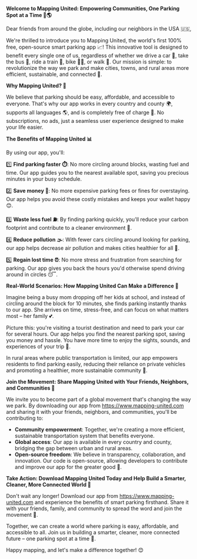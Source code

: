 **Welcome to Mapping United: Empowering Communities, One Parking Spot at a Time 🚗🌎**

Dear friends from around the globe, including our neighbors in the USA 🇺🇸,

We're thrilled to introduce you to Mapping United, the world's first 100% free, open-source smart parking app 📈! This innovative tool is designed to benefit every single one of us, regardless of whether we drive a car 🚗, take the bus 🚌, ride a train 🚂, bike 🚴‍♀️, or walk 👣. Our mission is simple: to revolutionize the way we park and make cities, towns, and rural areas more efficient, sustainable, and connected 💪.

**Why Mapping United? 🤔**

We believe that parking should be easy, affordable, and accessible to everyone. That's why our app works in every country and county 🌍️, supports all languages 🌎, and is completely free of charge 💸. No subscriptions, no ads, just a seamless user experience designed to make your life easier.

**The Benefits of Mapping United 📊**

By using our app, you'll:

1️⃣ **Find parking faster ⏱️**: No more circling around blocks, wasting fuel and time. Our app guides you to the nearest available spot, saving you precious minutes in your busy schedule.

2️⃣ **Save money 💸**: No more expensive parking fees or fines for overstaying. Our app helps you avoid these costly mistakes and keeps your wallet happy 😊.

3️⃣ **Waste less fuel ⛽️**: By finding parking quickly, you'll reduce your carbon footprint and contribute to a cleaner environment 🌿.

4️⃣ **Reduce pollution 🌫️**: With fewer cars circling around looking for parking, our app helps decrease air pollution and makes cities healthier for all 🏥.

5️⃣ **Regain lost time ⏰**: No more stress and frustration from searching for parking. Our app gives you back the hours you'd otherwise spend driving around in circles 😴.

**Real-World Scenarios: How Mapping United Can Make a Difference 🌟**

Imagine being a busy mom dropping off her kids at school, and instead of circling around the block for 10 minutes, she finds parking instantly thanks to our app. She arrives on time, stress-free, and can focus on what matters most – her family 💕.

Picture this: you're visiting a tourist destination and need to park your car for several hours. Our app helps you find the nearest parking spot, saving you money and hassle. You have more time to enjoy the sights, sounds, and experiences of your trip 🎉.

In rural areas where public transportation is limited, our app empowers residents to find parking easily, reducing their reliance on private vehicles and promoting a healthier, more sustainable community 🌾.

**Join the Movement: Share Mapping United with Your Friends, Neighbors, and Communities 🌈**

We invite you to become part of a global movement that's changing the way we park. By downloading our app from https://www.mapping-united.com and sharing it with your friends, neighbors, and communities, you'll be contributing to:

* **Community empowerment**: Together, we're creating a more efficient, sustainable transportation system that benefits everyone.
* **Global access**: Our app is available in every country and county, bridging the gap between urban and rural areas.
* **Open-source freedom**: We believe in transparency, collaboration, and innovation. Our code is open-source, allowing developers to contribute and improve our app for the greater good 🤝.

**Take Action: Download Mapping United Today and Help Build a Smarter, Cleaner, More Connected World 🔧**

Don't wait any longer! Download our app from https://www.mapping-united.com and experience the benefits of smart parking firsthand. Share it with your friends, family, and community to spread the word and join the movement 📢.

Together, we can create a world where parking is easy, affordable, and accessible to all. Join us in building a smarter, cleaner, more connected future – one parking spot at a time 💪.

Happy mapping, and let's make a difference together! 😊